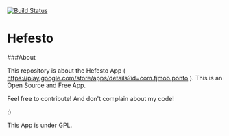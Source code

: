 [![Build Status](https://snap-ci.com/mauriciofaustino/hefesto/branch/master/build_image)](https://snap-ci.com/mauriciofaustino/hefesto/branch/master)

# Hefesto

###About


This repository is about the Hefesto App ( https://play.google.com/store/apps/details?id=com.fjmob.ponto ). This is an Open Source and Free App.

Feel free to contribute! And don't complain about my code!


;)



This App is under GPL. 